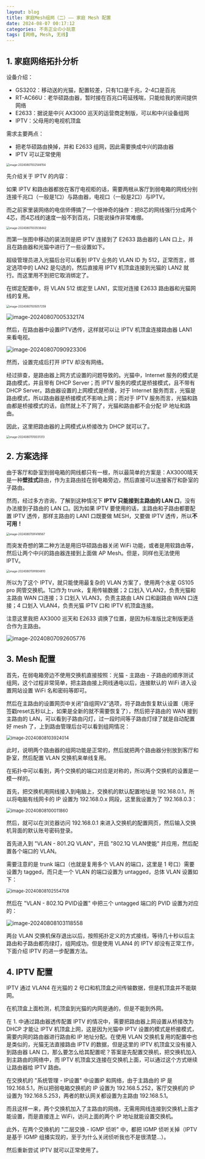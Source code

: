 ```yaml
---
layout: blog
title: 家庭Mesh组网（二）—— 家庭 Mesh 配置
date: 2024-08-07 00:17:12
categories: 不务正业の小玩意
tags: [网络, Mesh, 无线]
---
```


## 1. 家庭网络拓扑分析

设备介绍：

- GS3202：移动送的光猫，配置较差，只有1口是千兆，2-4口是百兆
- RT-AC66U：老华硕路由器，暂时接在百兆口苟延残喘，只能给我的房间提供网络
- E2633：据说是中兴 AX3000 巡天的运营商定制版，可以和中兴设备组网
- IPTV：父母用的电视机顶盒

需求主要两点：

- 把老华硕路由换掉，并和 E2633 组网，因此需要换成中兴的路由器
- IPTV 可以正常使用

<img src="/images/Home-Mesh-2/image-20240807002546154.png" alt="image-20240807002546154" style="zoom: 50%;" />

先介绍关于 IPTV 的内容：

如果 IPTV 和路由器都放在客厅电视柜的话，需要两根从客厅到弱电箱的网线分别连接千兆口（一般是1口）与路由器，电视口（一般是2口）与IPTV。

而之前家里装网络的电信师傅搞了一个很神奇的操作：把8芯的网线强行分成两个4芯，而4芯线的速度一般不到百兆，只能说操作非常难绷。

<img src="/images/Home-Mesh-2/image-20240807003538442.png" alt="image-20240807003538442" style="zoom:50%;" />

而第一张图中移动的装法则是把 IPTV 连接到了 E2633 路由器的 LAN 口上，并且在路由器和光猫中进行了一些设置如下。

超级管理员进入光猫后台可以看到 IPTV 业务的 VLAN ID 为 512，正常而言，绑定选项中的 LAN2 是勾选的，然后直接用 IPTV 机顶盒连接到光猫的 LAN2 就行。而这里用不到把它取消绑定了。

在绑定配置中，将 VLAN 512 绑定至 LAN1，实现对连接 E2633 路由器和光猫网线的复用。

<img src="/images/Home-Mesh-2/image-20240807005057259.png" alt="image-20240807005057259" style="zoom:50%;" />

![image-20240807005332174](/images/Home-Mesh-2/image-20240807005332174.png)

然后，在路由器中设置IPTV透传，这样就可以让 IPTV 机顶盒连接路由器 LAN1 来看电视。

![image-20240807090923306](/images/Home-Mesh-2/image-20240807090923306.png)

然而，设置完成后打开 IPTV 却没有网络。

经过排查，是路由器上网方式设置的问题导致的。光猫中，Internet 服务的模式是路由模式，并且带有 DHCP Server；而 IPTV 服务的模式是桥接模式，且不带有 DHCP Server。路由器设置的上网模式是桥接，对于 Internet 服务而言，光猫是路由模式，所以路由器是桥接模式不影响上网；而对于 IPTV 服务而言，光猫和路由都是桥接模式的话，自然就上不了网了，光猫和路由都不会分配 IP 地址和路由。

因此，这里把路由器的上网模式从桥接改为 DHCP 就可以了。

<img src="/images/Home-Mesh-2/image-20240807010031313.png" alt="image-20240807010031313" style="zoom:50%;" />

## 2. 方案选择

由于客厅和卧室到弱电箱的网线都只有一根，所以最简单的方案是：AX3000晴天是一种**壁挂式**路由，作为主路由挂在弱电箱旁边，然后直接可以连接客厅和卧室的子路由。

然而，经过多方咨询，了解到这种情况下 **IPTV 只能接到主路由的 LAN 口**，没有办法接到子路由的 LAN 口。因为如果 IPTV 要使用的话，主路由和子路由都要配置 IPTV 透传，那样主路由的 LAN1 口既要做 MESH，又要做 IPTV 透传，所以**不可用！**

<img src="/images/Home-Mesh-2/image-20240807091416567.png" alt="image-20240807091416567" style="zoom:50%;" />

而突发奇想的第二种方法是用旧华硕路由器关闭 WiFi 功能，或者是用软路由等，然后让两个中兴的路由器连接到上面做 AP Mesh。但是，同样也无法使用 IPTV。

<img src="/images/Home-Mesh-2/image-20240807091804810.png" alt="image-20240807091804810" style="zoom:50%;" />

所以为了这个 IPTV，就只能使用最复杂的 VLAN 方案了，使用两个水星 GS105 pro 网管交换机。1口作为 trunk，复用传输数据；2 口划入 VLAN2，负责光猫和主路由 WAN 口连接；3 口划入 VLAN3，负责主路由 LAN 口和副路由 WAN 口连接；4 口划入 VLAN4，负责光猫 IPTV 口和 IPTV 机顶盒连接。

注意这里我把 AX3000 巡天和 E2633 调换了位置，是因为标准版比定制版更适合作为主路由。

![image-20240807092605776](/images/Home-Mesh-2/image-20240807092605776.png)

## 3. Mesh 配置

首先，在弱电箱旁边不使用交换机直接按照：光猫 - 主路由 - 子路由的顺序测试组网，这个过程非常简单，把主路由接上网线通电以后，连接默认的 WiFi 进入设置网站设置 WiFi 名和密码等即可。

然后在主路由的设置网页中关闭“自组网V2”选项，将子路由恢复默认设置（用牙签戳reset五秒以上，如果是全新的就不需要恢复了），然后把子路由的 WAN 接到主路由的 LAN，可以看到子路由闪灯，过一段时间等子路由灯绿了就是自动配置好 mesh 了，上到路由管理后台可以看到组网情况：

<img src="/images/Home-Mesh-2/image-20240808103924014.png" alt="image-20240808103924014" style="zoom: 80%;" />

此时，说明两个路由器的组网功能是正常的，然后就把两个路由器分别放到客厅和卧室，然后配置 VLAN 交换机来单线复用。

在拓扑中可以看到，两个交换机的端口对应是对称的，所以两个交换机的设置是一模一样的。

首先，把交换机用网线接入到电脑上，交换机的默认配置地址是 192.168.0.1，所以将电脑有线网卡的 IP 设置为 192.168.0.x 网段，这里我设置为了 192.168.0.3：

<img src="/images/Home-Mesh-2/image-20240808100011860.png" alt="image-20240808100011860" style="zoom: 80%;" />

然后，就可以在浏览器访问 192.168.0.1 来进入交换机的配置网页，然后输入交换机背面的默认账号密码登录。

首先进入到 "VLAN - 801.2Q VLAN"，开启 "802.1Q VLAN使能" 并应用，然后配置各个端口的 VLAN。

需要注意的是 trunk 端口（也就是复用多个 VLAN 的端口，这里是 1 号口）需要设置为 tagged，而只走一个 VLAN 的端口设置为 untagged，总体 VLAN 设置如下：

<img src="/images/Home-Mesh-2/image-20240808102554708.png" alt="image-20240808102554708" style="zoom: 80%;" />

然后在 "VLAN - 802.1Q PVID设置" 中把三个 untagged 端口的 PVID 设置为对应的：

![image-20240808103118558](/images/Home-Mesh-2/image-20240808103118558.png)

两台 VLAN 交换机保存退出以后，按照拓扑定义的方式接线，等待几十秒以后主路由和子路由都亮绿灯，组网成功。但是使用 VLAN4 的 IPTV 却没有正常工作，下面介绍 IPTV 的进一步配置方法。

## 4. IPTV 配置

IPTV 通过 VLAN4 在光猫的 2 号口和机顶盒之间传输数据，但是机顶盒并不能联网。

在机顶盒上面检测，机顶盒到光猫的内网是通的，但是不能到外网。

在 1. 中通过路由器透传配置 IPTV 的情况中，需要把路由器上网设置从桥接改为 DHCP 才能让 IPTV 机顶盒上网，这是因为光猫中 IPTV 设置的模式是桥接模式，需要内网的路由器进行路由和 IP 地址分配。在使用 VLAN 交换机复用的配置中也是类似的，光猫无法直接路由 IPTV 的数据，但是这里的 IPTV 机顶盒又没有接入到路由器 LAN 口，那么要怎么给其配置呢？答案是先配置交换机，把交换机加入到主路由的网络中，而 IPTV 机顶盒又连接在交换机上面，可以通过这个方式继续让路由器给 IPTV 路由。

在交换机的 "系统管理 - IP设置" 中设置IP 和网络，由于主路由的 IP 是 192.168.5.1，所以把弱电箱交换机的 IP 设置为 192.168.5.252，客厅交换机的 IP 设置为 192.168.5.253，两者的默认网关都设置为主路由 192.168.5.1。

而且这样一来，两个交换机加入了主路由的网络，无需用网线连接到交换机上面才能设置，而是直接连上 WiFi，访问上面的两个 IP 地址就能设置交换机。

此外，在两个交换机的 "二层交换 - IGMP 侦听" 中，都把 IGMP 侦听关掉（IPTV 是基于 IGMP 组播实现的，至于为什么关闭侦听我也不是很清楚...）。

然后重新尝试 IPTV 就可以正常使用了。

